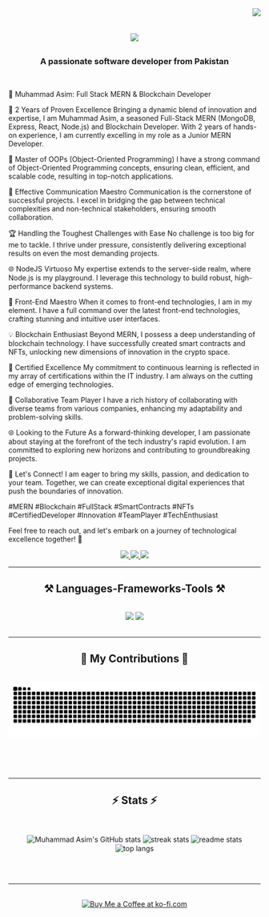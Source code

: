 <img align="right" src="https://visitor-badge.laobi.icu/badge?page_id=salesp07.salesp07" />

<h1 align="center">
    <img src="https://readme-typing-svg.herokuapp.com/?font=Righteous&size=35&center=true&vCenter=true&width=500&height=70&duration=4000&lines=Hi+There!+👋;+I'm+Muhammad+Asim!;" />
</h1>

<h3 align="center">A passionate software developer from Pakistan</h3>

<br/>

<div align="left">
 
🚀 Muhammad Asim: Full Stack MERN & Blockchain Developer

🔹 2 Years of Proven Excellence
Bringing a dynamic blend of innovation and expertise, I am Muhammad Asim, a seasoned Full-Stack MERN (MongoDB, Express, React, Node.js) and Blockchain Developer. With 2 years of hands-on experience, I am currently excelling in my role as a Junior MERN Developer.

💼 Master of OOPs (Object-Oriented Programming)
I have a strong command of Object-Oriented Programming concepts, ensuring clean, efficient, and scalable code, resulting in top-notch applications.

💬 Effective Communication Maestro
Communication is the cornerstone of successful projects. I excel in bridging the gap between technical complexities and non-technical stakeholders, ensuring smooth collaboration.

🏆 Handling the Toughest Challenges with Ease
No challenge is too big for me to tackle. I thrive under pressure, consistently delivering exceptional results on even the most demanding projects.

🌐 NodeJS Virtuoso
My expertise extends to the server-side realm, where Node.js is my playground. I leverage this technology to build robust, high-performance backend systems.

🎨 Front-End Maestro
When it comes to front-end technologies, I am in my element. I have a full command over the latest front-end technologies, crafting stunning and intuitive user interfaces.

💡 Blockchain Enthusiast
Beyond MERN, I possess a deep understanding of blockchain technology. I have successfully created smart contracts and NFTs, unlocking new dimensions of innovation in the crypto space.

📜 Certified Excellence
My commitment to continuous learning is reflected in my array of certifications within the IT industry. I am always on the cutting edge of emerging technologies.

🤝 Collaborative Team Player
I have a rich history of collaborating with diverse teams from various companies, enhancing my adaptability and problem-solving skills.

🌐 Looking to the Future
As a forward-thinking developer, I am passionate about staying at the forefront of the tech industry's rapid evolution. I am committed to exploring new horizons and contributing to groundbreaking projects.

🚀 Let's Connect!
I am eager to bring my skills, passion, and dedication to your team. Together, we can create exceptional digital experiences that push the boundaries of innovation.

#MERN #Blockchain #FullStack #SmartContracts #NFTs #CertifiedDeveloper #Innovation #TeamPlayer #TechEnthusiast


Feel free to reach out, and let's embark on a journey of technological excellence together! 🚀

 </div>
 
<div align="center"> 
  <a href="muhammadasim.code@gmail.com">
    <img src="https://img.shields.io/badge/Gmail-333333?style=for-the-badge&logo=gmail&logoColor=red" />
  </a>
  <a href="https://www.linkedin.com/in/foxlancerr/" target="_blank">
    <img src="https://img.shields.io/badge/LinkedIn-0077B5?style=for-the-badge&logo=linkedin&logoColor=white" target="_blank" />
  </a>
  <a href="/" target="_blank">
     <img src="https://img.shields.io/badge/Portfolio-FF5722?style=for-the-badge&logo=todoist&logoColor=white" target="_blank" /> <!-- sqlite, safari, google-chrome are other good icon options -->
  </a>
</div>

 <hr/>
 
<h2 align="center">⚒️ Languages-Frameworks-Tools ⚒️</h2>
<br/>
<div align="center">
    <img src="https://skillicons.dev/icons?i=react,bootstrap,mui,html,css,vscode,github,figma,tailwind,git," />
    <img src="https://skillicons.dev/icons?i=nodejs,python,javascript,typescript,express,firebase,mongodb,nextjs,mysql,flask" /><br>
</div>

<br/>
<hr/>

<div align="center">
  <h2>🐍 My Contributions 🐍</h2>
  <br>
  <img alt="snake eating my contributions" src="https://raw.githubusercontent.com/salesp07/salesp07/output/github-contribution-grid-snake.svg" />
  
  <br/><br/><br/>
</div>

<hr/>

<h2 align="center">⚡ Stats ⚡</h2>
<br>
<div align=center>

![Muhammad Asim's GitHub stats](https://github-readme-stats.vercel.app/api?username=foxlancerr&show_icons=true&theme=radical)
<img width=390 src="https://github-readme-streak-stats-salesp07.vercel.app/?user=foxlancerr&count_private=true&theme=react&border_radius=10" alt="streak stats"/>
<img width=390 src="https://github-readme-stats-salesp07.vercel.app/api?username=foxlancerr&count_private=true&show_icons=true&theme=react&rank_icon=github&border_radius=10" alt="readme stats" />
<br/>
<img width=325 align="center" src="https://github-readme-stats-salesp07.vercel.app/api/top-langs/?username=foxlancerr&hide=HTML&langs_count=8&layout=compact&theme=react&border_radius=10&size_weight=0.5&count_weight=0.5&exclude_repo=github-readme-stats" alt="top langs" />

</div>

<br/><br/>

<hr/>

<br/>

<div align="center">
<a href='#' target='_blank'><img height='64' style='border:0px;height:64px;' src='https://storage.ko-fi.com/cdn/kofi1.png?v=3' border='0' alt='Buy Me a Coffee at ko-fi.com' /></a>
</div>

<br/>
